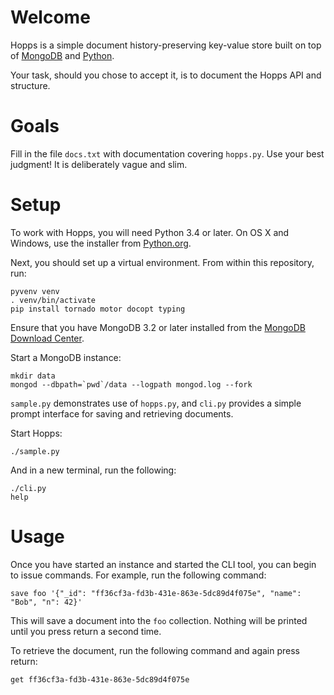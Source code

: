 Welcome
=======

Hopps is a simple document history-preserving key-value store built on
top of [MongoDB](https://www.mongodb.com) and
[Python](https://www.python.org).

Your task, should you chose to accept it, is to document the Hopps API
and structure.

Goals
=====

Fill in the file ``docs.txt`` with documentation covering ``hopps.py``.
Use your best judgment! It is deliberately vague and slim.

Setup
=====

To work with Hopps, you will need Python 3.4 or later. On OS X and
Windows, use the installer from
[Python.org](https://www.python.org/downloads/).

Next, you should set up a virtual environment. From within this
repository, run:

    pyvenv venv
    . venv/bin/activate
    pip install tornado motor docopt typing

Ensure that you have MongoDB 3.2 or later installed from the
[MongoDB Download Center](https://www.mongodb.com/download-center).

Start a MongoDB instance:

    mkdir data
    mongod --dbpath=`pwd`/data --logpath mongod.log --fork

``sample.py`` demonstrates use of ``hopps.py``, and ``cli.py`` provides
a simple prompt interface for saving and retrieving documents.

Start Hopps:

    ./sample.py

And in a new terminal, run the following:

    ./cli.py
    help

Usage
=====

Once you have started an instance and started the CLI tool, you can begin to
issue commands. For example, run the following command:

    save foo '{"_id": "ff36cf3a-fd3b-431e-863e-5dc89d4f075e", "name": "Bob", "n": 42}'

This will save a document into the `foo` collection. Nothing will be printed
until you press return a second time.

To retrieve the document, run the following command and again press return:

    get ff36cf3a-fd3b-431e-863e-5dc89d4f075e
